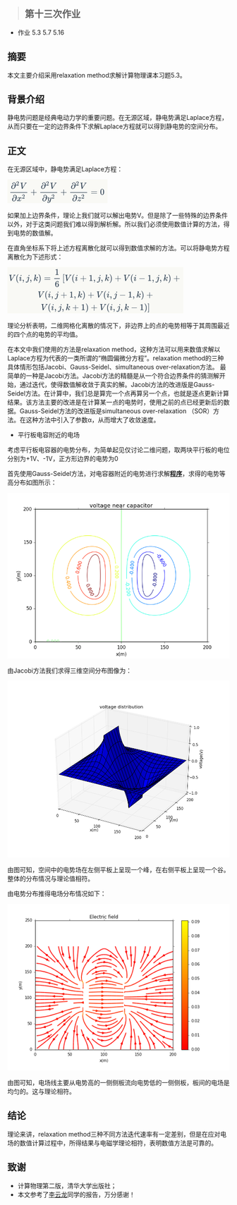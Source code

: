 >## 第十三次作业
- 作业 5.3 5.7 5.16

## 摘要
本文主要介绍采用relaxation method求解计算物理课本习题5.3。  
  
## 背景介绍
静电势问题是经典电动力学的重要问题。在无源区域，静电势满足Laplace方程，从而只要在一定的边界条件下求解Laplace方程就可以得到静电势的空间分布。   
  
## 正文
在无源区域中，静电势满足Laplace方程： 

![](https://raw.githubusercontent.com/XiaobudianChen/computationalphysics_N2013301020075/master/chapter5/exercise_13/公式1.png)

如果加上边界条件，理论上我们就可以解出电势V。但是除了一些特殊的边界条件以外，对于这类问题我们难以得到解析解。所以我们必须使用数值计算的方法，得到电势的数值解。 

在直角坐标系下将上述方程离散化就可以得到数值求解的方法。可以将静电势方程离散化为下述形式： 

![](https://raw.githubusercontent.com/XiaobudianChen/computationalphysics_N2013301020075/master/chapter5/exercise_13/公式2.png)

理论分析表明，二维网格化离散的情况下，非边界上的点的电势相等于其周围最近的四个点的电势的平均值。 

在本文中我们使用的方法是relaxation method，这种方法可以用来数值求解以Laplace方程为代表的一类所谓的“椭圆偏微分方程”。relaxation method的三种具体情形包括Jacobi、Gauss-Seidel、simultaneous over-relaxation方法。
最简单的一种是Jacobi方法。Jacobi方法的精髓是从一个符合边界条件的猜测解开始，通过迭代，使得数值解收敛于真实的解。Jacobi方法的改进版是Gauss-Seidel方法。在计算中，我们总是算完一个点再算另一个点，也就是逐点更新计算结果。该方法主要的改进是在计算某一点的电势时，使用之前的点已经更新后的数据。Gauss-Seidel方法的改进版是simultaneous over-relaxation （SOR）方法。在这种方法中引入了参数α，从而增大了收敛速度。

- 平行板电容附近的电场

考虑平行板电容器的电势分布，为简单起见仅讨论二维问题，取两块平行板的电位分别为+1V、-1V，正方形边界的电势为0

首先使用Gauss-Seidel方法，对电容器附近的电势进行求解[**程序**](https://raw.githubusercontent.com/XiaobudianChen/computationalphysics_N2013301020075/master/chapter5/exercise_13/13.1.py)，求得的电势等高分布如图所示：

![](https://raw.githubusercontent.com/XiaobudianChen/computationalphysics_N2013301020075/master/chapter5/exercise_13/figure_13.1.png)

由Jacobi方法我们求得三维空间分布图像为： 

![](https://raw.githubusercontent.com/XiaobudianChen/computationalphysics_N2013301020075/master/chapter5/exercise_13/figure_13.2.png)

由图可知，空间中的电势场在左侧平板上呈现一个峰，在右侧平板上呈现一个谷。整体的分布情况与理论值相符。

由电势分布推得电场分布情况如下： 

![](https://raw.githubusercontent.com/XiaobudianChen/computationalphysics_N2013301020075/master/chapter5/exercise_13/figure_13.3.png)

由图可知，电场线主要从电势高的一侧侧板流向电势低的一侧侧板，板间的电场是均匀的。这与理论相符。  
  
## 结论
理论来讲，relaxation method三种不同方法迭代速率有一定差别，但是在应对电场的数值计算过程中，所得结果与电磁学理论相符，表明数值方法是可靠的。  
  
## 致谢
- 计算物理第二版，清华大学出版社；
- 本文参考了[李云龙](https://github.com/Tuanzhang0531)同学的报告，万分感谢！
